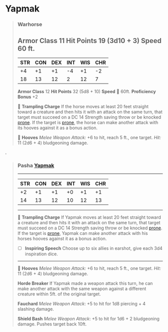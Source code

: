 # Yapmak


> ### Warhorse
>
> **Armor Class** 11
> **Hit Points** 19 (3d10 + 3)
> **Speed** 60 ft.
> ---
>
> | STR  | CON  | DEX  | INT  | WIS  | CHR  |
> | ---- | ---- | ---- | ---- | ---- | ---- |
> | +4   | +1   | +1   | -4   | +1   | -2   |
> | 18   | 13   | 12   | 2    | 12   | 7    |
> 
> **Armor Class** 12
> **Hit Points** 32 (5d8 + 10)
> **Speed** 🐎 60ft.
> **Proficiency Bonus** +2
> 
> 🐎 **Trampling Charge** If the horse moves at least 20 feet straight toward a creature and then hits it with an attack on the same turn, that target must succeed on a DC 14 Strength saving throw or be knocked [prone](https://www.dndbeyond.com/compendium/rules/basic-rules/appendix-a-conditions#Prone). If the target is [prone](https://www.dndbeyond.com/compendium/rules/basic-rules/appendix-a-conditions#Prone), the horse can make another attack with its hooves against it as a bonus action.
> 
> 🐎 **Hooves** *Melee Weapon Attack:* +6 to hit, reach 5 ft., one target. *Hit:* 11 (2d6 + 4) bludgeoning damage.

.

> ### Pasha [Yapmak](../../../../people/kasharites/yapmak)
> ---
> 
> | STR  | CON  | DEX  | INT  | WIS  | CHR  |
> | ---- | ---- | ---- | ---- | ---- | ---- |
> | +2   | +1   | +1   | +0   | +1   | +1   |
> | 14   | 13   | 12   | 10   | 12   | 13   |
>
> ---
>
> 🐎 **Trampling Charge** If Yapmak moves at least 20 feet straight toward a creature and then hits it with an attack on the same turn, that target must succeed on a DC 14 Strength saving throw or be knocked [prone](https://www.dndbeyond.com/compendium/rules/basic-rules/appendix-a-conditions#Prone). If the target is [prone](https://www.dndbeyond.com/compendium/rules/basic-rules/appendix-a-conditions#Prone), Yapmak can make another attack with his horses hooves against it as a bonus action.
>
> - [ ] **Inspiring Speech** Choose up to six allies in earshot, give each 3d4 inspiration dice.
> 
> ---
> 
> 🐎 **Hooves** *Melee Weapon Attack:* +6 to hit, reach 5 ft., one target. *Hit:* 11 (2d6 + 4) bludgeoning damage.
>
> **Horde Breaker** If Yapmak made a weapon attack this turn, he can make another attack with the same weapon against a different creature within 5ft. of the original target.
>
> **Fauchard** *Melee Weapon Attack*: +5 to hit for 1d8 piercing + 4 slashing damage.
>
> **Shield Bash** *Melee Weapon Attack*: +5 to hit for 1d6 + 2 bludgeoning damage. Pushes target back 10ft.
